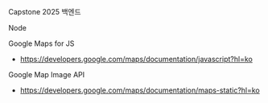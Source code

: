 Capstone 2025 백엔드

Node

Google Maps for JS
- https://developers.google.com/maps/documentation/javascript?hl=ko

Google Map Image API
- https://developers.google.com/maps/documentation/maps-static?hl=ko